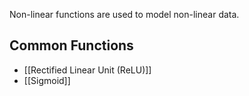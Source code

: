 Non-linear functions are used to model non-linear data.

## Common Functions

- [[Rectified Linear Unit (ReLU)]]
- [[Sigmoid]]

